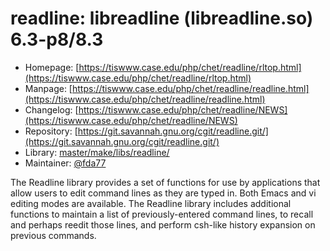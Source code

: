 # readline: libreadline (libreadline.so) 6.3-p8/8.3
 - Homepage: [https://tiswww.case.edu/php/chet/readline/rltop.html](https://tiswww.case.edu/php/chet/readline/rltop.html)
 - Manpage: [https://tiswww.case.edu/php/chet/readline/readline.html](https://tiswww.case.edu/php/chet/readline/readline.html)
 - Changelog: [https://tiswww.case.edu/php/chet/readline/NEWS](https://tiswww.case.edu/php/chet/readline/NEWS)
 - Repository: [https://git.savannah.gnu.org/cgit/readline.git/](https://git.savannah.gnu.org/cgit/readline.git/)
 - Library: [master/make/libs/readline/](https://github.com/Freetz-NG/freetz-ng/tree/master/make/libs/readline/)
 - Maintainer: [@fda77](https://github.com/fda77)

The Readline library provides a set of functions for use by applications that allow users to edit command lines as they are typed in. Both Emacs and vi editing modes are available. The Readline library includes additional functions to maintain a list of previously-entered command lines, to recall and perhaps reedit those lines, and perform csh-like history expansion on previous commands.
